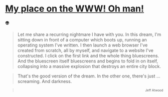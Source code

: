 
# [My place on the WWW! Oh man!][simov]

:alien:

> Let me share a recurring nightmare I have with you. In this dream, I'm sitting down in front of a computer which boots up, running an operating system I've written. I then launch a web browser I've created from scratch, all by myself, and navigate to a website I've constructed. I click on the first link and the whole thing bluescreens. And the bluescreen itself bluescreens and begins to fold in on itself, collapsing into a massive explosion that destroys an entire city block.

> That's the good version of the dream. In the other one, there's just … screaming. And darkness.

> <p style="text-align: right; font-size: 10px;">Jeff Atwood</p>


  [simov]: https://simov.github.io
